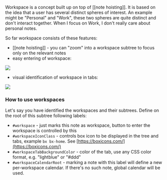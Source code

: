 Workspace is a concept built up on top of \[\[note hoisting\]\]. It is based on the idea that a user has several distinct spheres of interest. An example might be "Personal" and "Work", these two spheres are quite distinct and don't interact together. When I focus on Work, I don't really care about personal notes.

So far workspace consists of these features:

*   \[\[note hoisting\]\] - you can "zoom" into a workspace subtree to focus only on the relevant notes
*   easy entering of workspace:

![](https://user-images.githubusercontent.com/617641/107129392-72df1280-68c5-11eb-92b6-6ce1cd52fdff.png)

*   visual identification of workspace in tabs:

![](https://user-images.githubusercontent.com/617641/107129467-d406e600-68c5-11eb-86a7-219f168b47a9.png)

### How to use workspaces

Let's say you have identified the workspaces and their subtrees. Define on the root of this subtree following labels:

*   `#workspace` - just marks this note as workspace, button to enter the workspace is controlled by this
*   `#workspaceIconClass` - controls box icon to be displayed in the tree and tabs, example `bx bx-home`. See [https://boxicons.com/](https://boxicons.com/)
*   `#workspaceTabBackgroundColor` - color of the tab, use any CSS color format, e.g. "lightblue" or "#ddd"
*   `#workspaceCalendarRoot` - marking a note with this label will define a new per-workspace calendar. If there's no such note, global calendar will be used.
